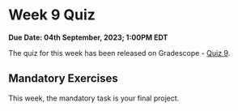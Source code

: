 # Week 9 Quiz

**Due Date: 04th September, 2023; 1:00PM EDT**

The quiz for this week has been released on Gradescope - [Quiz 9](/assignments/quiz_9.pdf). 

## Mandatory Exercises

This week, the mandatory task is your final project. 